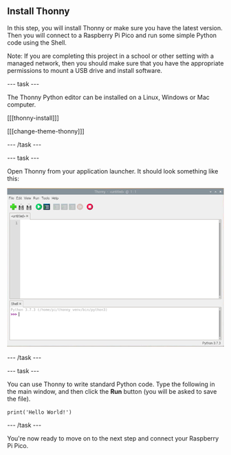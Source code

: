 ## Install Thonny

In this step, you will install Thonny or make sure you have the latest version. Then you will connect to a Raspberry Pi Pico and run some simple Python code using the Shell. 

Note: If you are completing this project in a school or other setting with a managed network, then you should make sure that you have the appropriate permissions to mount a USB drive and install software.

--- task ---

The Thonny Python editor can be installed on a Linux, Windows or Mac computer.

[[[thonny-install]]]

[[[change-theme-thonny]]]

--- /task ---

--- task ---

Open Thonny from your application launcher. It should look something like this:

![Thonny application](images/thonny-editor.png)

--- /task ---

--- task ---

You can use Thonny to write standard Python code. Type the following in the main window, and then click the **Run** button (you will be asked to save the file).

```python3
print('Hello World!')
```

--- /task ---

You're now ready to move on to the next step and connect your Raspberry Pi Pico.
